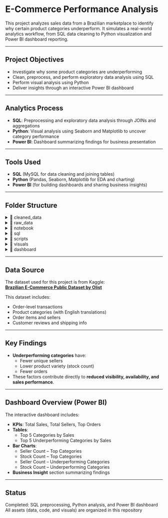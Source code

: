 # E-Commerce Performance Analysis

This project analyzes sales data from a Brazilian marketplace to identify why certain product categories underperform. It simulates a real-world analytics workflow, from SQL data cleaning to Python visualization and Power BI dashboard reporting.

---

## Project Objectives

- Investigate why some product categories are underperforming  
- Clean, preprocess, and perform exploratory data analysis using SQL  
- Perform visual analysis using Python  
- Deliver insights through an interactive Power BI dashboard  

---

## Analytics Process

- **SQL**: Preprocessing and exploratory data analysis through JOINs and aggregations  
- **Python**: Visual analysis using Seaborn and Matplotlib to uncover category performance  
- **Power BI**: Dashboard summarizing findings for business presentation  

---

## Tools Used

- **SQL** (MySQL for data cleaning and joining tables)  
- **Python** (Pandas, Seaborn, Matplotlib for EDA and charting)  
- **Power BI** (for building dashboards and sharing business insights)  

---

## Folder Structure

<details>
<summary>📁 cleaned_data</summary>

- cleaned_data.csv  

</details>

<details>
<summary>📁 raw_data</summary>

- customers.csv  
- geolocation.csv  
- order_items.csv  
- order_payments.csv  
- order_reviews.csv  
- orders.csv  
- product_category_name_translation.csv  
- products.csv  
- sellers.csv  

</details>

<details>
<summary>📁 notebook</summary>

- analysis.ipynb  

</details>

<details>
<summary>📁 sql</summary>

- preprocessing.sql  
- exploratory_data_analysis.sql  

</details>

<details>
<summary>📁 scripts</summary>

- import_csvs_to_mysql.py  
- export_cleaned_data.py  

</details>

<details>
<summary>📁 visuals</summary>

- order_count-top_performers.png  
- order_count-underperformers.png  
- seller_count-top_performers.png  
- seller_count-underperformers.png  
- stock_count-top_performers.png  
- stock_count-underperformers.png  
- top_5_product_categories_by_sales.png  
- top_5_underperforming_product_categories_by_sales.png  

</details>

<details>
<summary>📁 dashboard</summary>

- ecommerce-dashboards.pbix  
- ecommerce-dashboard.pdf  

</details>

---

## Data Source

The dataset used for this project is from Kaggle:  
**[Brazilian E-Commerce Public Dataset by Olist](https://www.kaggle.com/datasets/olistbr/brazilian-ecommerce)**

This dataset includes:
- Order-level transactions  
- Product categories (with English translations)  
- Order items and sellers  
- Customer reviews and shipping info  

---

## Key Findings

- **Underperforming categories** have:
  - Fewer unique sellers  
  - Lower product variety (stock count)  
  - Fewer orders  
- These factors contribute directly to **reduced visibility, availability, and sales performance**.

---

## Dashboard Overview (Power BI)

The interactive dashboard includes:

- **KPIs**: Total Sales, Total Sellers, Top Orders  
- **Tables**:
  - Top 5 Categories by Sales  
  - Top 5 Underperforming Categories by Sales  
- **Bar Charts**:
  - Seller Count – Top Categories  
  - Stock Count – Top Categories  
  - Seller Count – Underperforming Categories  
  - Stock Count – Underperforming Categories  
- **Business Insight** section summarizing findings  

---

## Status

Completed: SQL preprocessing, Python analysis, and Power BI dashboard  
All assets (data, code, and visuals) are organized in this repository  
